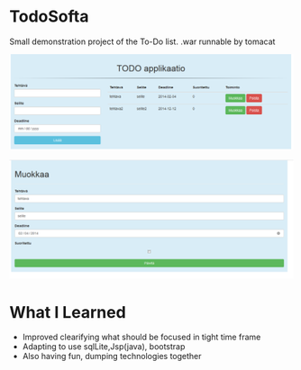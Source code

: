 # TodoSofta

Small demonstration  project of the To-Do list.
.war runnable by tomacat

![Image of program](kuva1.PNG)

![Image of programs edit form](kuva2.PNG)


# What I Learned

* Improved clearifying what should be focused in tight time frame
* Adapting to use sqlLite,Jsp(java), bootstrap
* Also having fun, dumping technologies together




